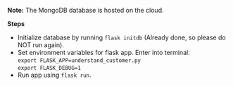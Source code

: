 **Note:**
The MongoDB database is hosted on the cloud.

**Steps**
- Initialize database by running `flask initdb` (Already done, so please do NOT run again).
- Set environment variables for flask app. Enter into terminal:  
	`export FLASK_APP=understand_customer.py`  
	`export FLASK_DEBUG=1`  
- Run app using `flask run`.
